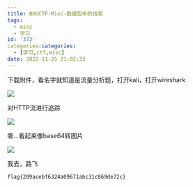 ```yaml
---
title: BUUCTF-Misc-数据包中的线索
tags:
  - misc
  - 学习
id: '372'
categories:categories:
  - [学习,ctf,misc]
date: 2022-11-25 21:02:33
---
```


下载附件，看名字就知道是流量分析题，打开kali，打开wireshark

![](https://pic.niaoluo.top/%E7%BD%91%E7%AB%99%E8%B0%83%E7%94%A8/misc%E9%9C%80%E8%A6%81/%E5%B1%8F%E5%B9%95%E6%88%AA%E5%9B%BE%202022-11-25%20204838.jpg)

对HTTP流进行追踪

![](https://pic.niaoluo.top/%E7%BD%91%E7%AB%99%E8%B0%83%E7%94%A8/misc%E9%9C%80%E8%A6%81/%E5%B1%8F%E5%B9%95%E6%88%AA%E5%9B%BE%202022-11-25%20205120.jpg)

嘶...看起来像base64转图片

![](https://pic.niaoluo.top/%E7%BD%91%E7%AB%99%E8%B0%83%E7%94%A8/misc%E9%9C%80%E8%A6%81/%E5%B1%8F%E5%B9%95%E6%88%AA%E5%9B%BE%202022-11-25%20205808.jpg)

我去，路飞

```
flag{209acebf6324a09671abc31c869de72c}
```